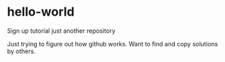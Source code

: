 # hello-world
Sign up tutorial just another repository

Just trying to figure out how github works.  Want to find and copy solutions by others.
